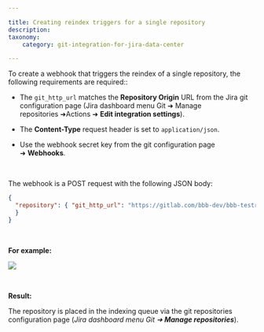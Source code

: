 ```yaml
---

title: Creating reindex triggers for a single repository
description:
taxonomy:
    category: git-integration-for-jira-data-center

---
```


To create a webhook that triggers the reindex of a single repository, the following requirements are required::

*   The `git_http_url` matches the **Repository Origin** URL from the Jira git configuration page (Jira dashboard menu Git ➜ Manage repositories ➜Actions ➜ **Edit integration settings**).

*   The **Content-Type** request header is set to `application/json`.

*   Use the webhook secret key from the git configuration page ➜ **Webhooks**.

<br>

The webhook is a POST request with the following JSON body:

```json
{
  "repository": { "git_http_url": "https://gitlab.com/bbb-dev/bbb-testrepo.git" 
  }
}
```

<br>

**For example:**

![](https://bigbrassband.atlassian.net/wiki/download/attachments/171475191/webhook-reindex-post-api-json.png?version=1&modificationDate=1640704081955&cacheVersion=1&api=v2)

<br>

**Result:**

The repository is placed in the indexing queue via the git repositories configuration page (_Jira dashboard menu Git ➜ **Manage repositories**_).

